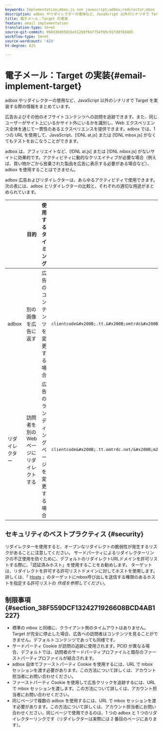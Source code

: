 ```yaml
---
keywords: Implementation;mbox.js non javascript;adbox;redirector;mbox
description: adbox やリダイレクターの使用など、JavaScript 以外のシナリオで Target を実装する際の情報をまとめています。
title: 電子メール：Target の実装
feature: email implementation
translation-type: tm+mt
source-git-commit: 968d36d65016e51290f6bf754f69c91fd8f68405
workflow-type: tm+mt
source-wordcount: '423'
ht-degree: 82%

---
```



# 電子メール：Target の実装{#email-implement-target}

adbox やリダイレクターの使用など、JavaScript 以外のシナリオで Target を実装する際の情報をまとめています。

広告およびその他のオフサイトコンテンツへの訪問を追跡できます。また、同じユーザーがサイト上にいるかサイト外にいるかを識別し、Web エクスペリエンス全体を通じて一貫性のあるエクスペリエンスを提供できます。adbox では、1 つの URL を使用して、JavaScript、[!DNL at.js] または [!DNL mbox.js] がなくてもテストをおこなうことができます。

adbox は、アフィリエイトなど、[!DNL at.js] または [!DNL mbox.js] がないサイトに効果的です。アクティビティに動的なクリエイティブが必要な場合（例えば、買い物かごから放棄された製品を広告に表示する必要がある場合など）、adbox を使用することはできません。

adbox 広告およびリダイレクターは、あらゆるアクティビティで使用できます。次の表には、adbox とリダイレクターの比較と、それぞれの適切な用途がまとめられています。

|  | 目的 | 使用するタイミング | URL 構成 | オファータイプ | オファーコンテンツ |
|--- |--- |--- |--- |--- |--- |
| adbox | 別の画像を広告に返す | 広告のコンテンツを変更する場合 | `clientcode&#x200B;.tt.&#x200B;omtrdc&#x200B;.net/&#x200B;m2&#x200B;/&#x200B;clientcode/ubox/&#x200B;image?` | リダイレクトオファー | 画像の URL |
| リダイレクター | 訪問者を別の Web ページにリダイレクトする | 広告のランディングページを変更する場合 | `clientcode&#x200B;.tt.omtrdc.net/&#x200B;m2/clientcode&#x200B;/ubox/page?` | リダイレクトオファー | ページの URL |

## セキュリティのベストプラクティス {#security}

リダイレクターを使用すると、オープンなリダイレクトの脆弱性が発生するリスクがあることに注意してください。 サードパーティによるリダイレクターリンクの不正使用を防ぐために、デフォルトのリダイレクトURLドメインを許可リストする際に、「認証済みホスト」を使用することをお勧めします。 ターゲットは、リダイレクトを許可する許可リストドメインに対してホストを使用します。 詳しくは、「 [Hosts](/help/administrating-target/hosts.md#allowlist) 」のターゲットにmbox呼び出しを送信する権限のあるホストを指定する許可リストの *作成を参照してください*。

## 制限事項 {#section_38F559DCF1324271926608BCD4AB1227}

* 標準の mbox と同様に、クライアント側のタイムアウトはありません。Target が完全に停止した場合、広告への訪問者はコンテンツを見ることができません。デフォルトコンテンツであっても同様です。
* サードパーティ Cookie が訪問の追跡に使用されます。PCID が異なる場合、デフォルトでは、訪問者のサードパーティプロファイルと既存のファーストパーティプロファイルが結合されます。
* adbox 自体でファーストパーティ Cookie を使用するには、URL で mbox セッションを渡す必要があります。この方法について詳しくは、アカウント担当者にお問い合わせください。
* ファーストパーティ Cookie を使用して広告クリックを追跡するには、URL で mbox セッションを渡します。この方法について詳しくは、アカウント担当者にお問い合わせください。
* 同じページで複数の adbox を使用するには、URL で mbox セッションを渡す必要があります。この方法について詳しくは、アカウント担当者にお問い合わせください。同じページで使用できるのは、1 つの adbox と 1 つのリダイレクターリンクです（リダイレクターは実際には 2 番目のページにあります）。